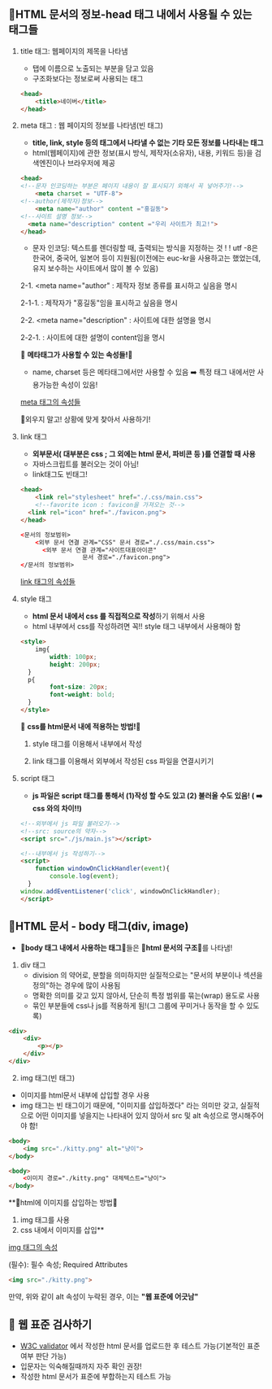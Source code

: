 ## 💚HTML 문서의 정보-head 태그 내에서 사용될 수 있는 태그들

1. title 태그: 웹페이지의 제목을 나타냄
    - 탭에 이름으로 노출되는 부분을 담고 있음
    - 구조화보다는 정보로써 사용되는 태그

    ```html
    <head>
    	<title>네이버</title>
    </head>
    ```

2. meta 태그 : 웹 페이지의 정보를 나타냄(빈 태그)
    - **title, link, style 등의 태그에서 나타낼 수 없는 기타 모든 정보를 나타내는 태그**
    - html(웹페이지)에 관한 정보(표시 방식, 제작자(소유자), 내용, 키워드 등)을 검색엔진이나 브라우저에 제공

    ```html
    <head>
    <!--문자 인코딩하는 부분은 페이지 내용이 잘 표시되기 외해서 꼭 넣어주기!-->
    	<meta charset = "UTF-8">
    <!--author(제작자)정보-->
    	<meta name="author" content ="홍길동">
    <!--사이트 설명 정보-->
      <meta name="description" content ="우리 사이트가 최고!">
    </head>
    ```

    - 문자 인코딩: 텍스트를 렌더링할 때, 출력되는 방식을 지정하는 것
    ! ! utf -8은 한국어, 중국어, 일본어 등이 지원됨(이전에는 euc-kr을 사용하고는 했었는데, 유지 보수하는 사이트에서 많이 볼 수 있음)

    2-1. <meta name="author" : 제작자 정보 종류를 표시하고 싶음을 명시

    2-1-1. <meta name="author" content ="홍길동"> : 제작자가 "홍길동"임을 표시하고 싶음을 명시

    2-2.  <meta name="description" : 사이트에 대한 설명을 명시

    2-2-1. <meta name="description" content ="우리 사이트가 최고!"> : 사이트에 대한 설명이 content임을 명시

    🌟 **메타태그가 사용할 수 있는 속성들!**🌟

    - name, charset 등은 메타태그에서만 사용할 수 있음
    ➡️ 특정 태그 내에서만 사용가능한 속성이 있음!

    [meta 태그의 속성들](https://www.notion.so/cf7488abb9bb472c9e31ee5bf815355b)

    🌟외우지 말고! 상황에 맞게 찾아서 사용하기!

3. link 태그
    - **외부문서( 대부분은 css ; 그 외에는 html 문서, 파비콘 등 )를 연결할 때 사용**
    - 자바스크립트를 불러오는 것이 아님!
    - link태그도 빈태그!

    ```html
    <head>
    	<link rel="stylesheet" href="./.css/main.css">
    	<!--favorite icon : favicon을 가져오는 것-->
      <link rel="icon" href="./favicon.png">
    </head>

    <문서의 정보범위>
    	<외부 문서 연결 관계="CSS" 문서 경로="./.css/main.css">
    	  <외부 문서 연결 관계="사이트대표아이콘"
    				 문서 경로="./favicon.png">
    </문서의 정보범위>
    ```

    [link 태그의 속성들](https://www.notion.so/bff092c048a446f185dc12784a3b6694)

4. style 태그 
    - **html 문서 내에서 css 를 직접적으로 작성**하기 위해서 사용
    - html 내부에서 css를 작성하려면 꼭!! style 태그 내부에서 사용해야 함

    ```html
    <style>
    	img{
    		width: 100px;
    		height: 200px;
      }
      p{
    		font-size: 20px;
    		font-weight: bold;
      }
    </style>
    ```

    🎁 **css를 html문서 내에 적용하는 방법!**🎁

    1) style 태그를 이용해서 내부에서 작성

    2) link 태그를 이용해서 외부에서 작성된 css 파일을 연결시키기

5. script 태그
    - **js 파일은 script 태그를 통해서 (1)작성 할 수도 있고 (2) 불러올 수도 있음! ( ➡️ css 와의 차이!!)**

    ```html
    <!--외부에서 js 파일 불러오기-->
    <!--src: source의 약자-->
    <script src="./js/main.js"></script>

    <!--내부에서 js 작성하기-->
    <script>
    	function windowOnClickHandler(event){
    		console.log(event);
      }
    window.addEventListener('click', windowOnClickHandler);
    </script>
    ```

## 💚HTML 문서 - body 태그(div, image)

- 🌟**body 태그 내에서 사용하는 태그**🌟들은 🌟**html 문서의 구조**🌟를 나타냄!

1. div 태그
    - division 의 약어로, 분할을 의미하지만 실질적으로는 "문서의 부분이나 섹션을 정의"하는 경우에 많이 사용됨
    - 명확한 의미를 갖고 있지 않아서, 단순히 특정 범위를 묶는(wrap) 용도로 사용
    - 묶인 부분들에 css나 js를 적용하게 됨!(그 그룹에 꾸미거나 동작을 할 수 있도록)

```html
<div>
	<div>
		<p></p>
	</div>
</div>
```

2.  img 태그(빈 태그)

- 이미지를 html문서 내부에 삽입할 경우 사용
- img 태그는 빈 태그이기 때문에, "이미지를 삽입하겠다" 라는 의미만 갖고, 실질적으로 어떤 이미지를 넣을지는 나타내어 있지 않아서 src 및 alt 속성으로 명시해주어야 함!

```html
<body>
	<img src="./kitty.png" alt="냥이">
</body>

<body>
	<이미지 경로="./kitty.png" 대체텍스트="냥이">
</body>
```

**🌟html에 이미지를 삽입하는 방법🌟

1. img 태그를 사용
2. css 내에서 이미지를 삽입**

[img 태그의 속성](https://www.notion.so/9ecc8c48ccff41d0973e8cb6c75653e3)

(필수): 필수 속성; Required Attributes

```html
<img src="./kitty.png">
```

만약, 위와 같이 alt 속성이 누락된 경우, 이는 **"웹 표준에 어긋남"**

## 💚 웹 표준 검사하기

- [W3C validator](https://validator.w3.org/)  에서 작성한 html 문서를 업로드한 후 테스트 가능(기본적인 표준 여부 판단 가능)
- 입문자는 익숙해질때까지 자주 확인 권장!
- 작성한 html 문서가 표준에 부합하는지 테스트 가능
